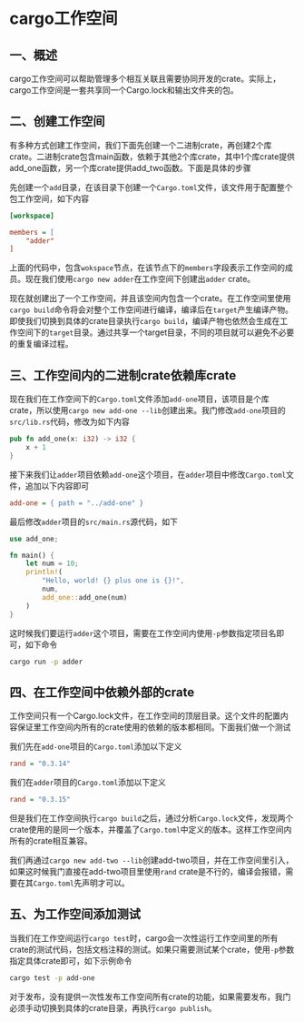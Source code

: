 # cargo工作空间

## 一、概述

cargo工作空间可以帮助管理多个相互关联且需要协同开发的crate。实际上，cargo工作空间是一套共享同一个Cargo.lock和输出文件夹的包。

## 二、创建工作空间

有多种方式创建工作空间，我们下面先创建一个二进制crate，再创建2个库crate。二进制crate包含main函数，依赖于其他2个库crate，其中1个库crate提供add_one函数，另一个库crate提供add_two函数。下面是具体的步骤

先创建一个`add`目录，在该目录下创建一个`Cargo.toml`文件，该文件用于配置整个包工作空间，如下内容

```ini
[workspace]

members = [
    "adder"
]
```

上面的代码中，包含`wokspace`节点，在该节点下的`members`字段表示工作空间的成员。现在我们使用`cargo new adder`在工作空间下创建出`adder` crate。

现在就创建出了一个工作空间，并且该空间内包含一个crate。在工作空间里使用`cargo build`命令将会对整个工作空间进行编译，编译后在`target`产生编译产物。即使我们切换到具体的crate目录执行`cargo build`，编译产物也依然会生成在工作空间下的`target`目录。通过共享一个target目录，不同的项目就可以避免不必要的重复编译过程。

## 三、工作空间内的二进制crate依赖库crate

现在我们在工作空间下的`Cargo.toml`文件添加`add-one`项目，该项目是个库crate，所以使用`cargo new add-one --lib`创建出来。我门修改`add-one`项目的`src/lib.rs`代码，修改为如下内容

```Rust
pub fn add_one(x: i32) -> i32 {
    x + 1
}
```

接下来我们让`adder`项目依赖`add-one`这个项目，在`adder`项目中修改`Cargo.toml`文件，追加以下内容即可

```ini
add-one = { path = "../add-one" }
```

最后修改`adder`项目的`src/main.rs`源代码，如下

```Rust
use add_one;

fn main() {
    let num = 10;
    println!(
        "Hello, world! {} plus one is {}!",
        num,
        add_one::add_one(num)
    )
}
```

这时候我们要运行`adder`这个项目，需要在工作空间内使用`-p`参数指定项目名即可，如下命令

```bash
cargo run -p adder
```

## 四、在工作空间中依赖外部的crate

工作空间只有一个Cargo.lock文件，在工作空间的顶层目录。这个文件的配置内容保证里工作空间内所有的crate使用的依赖的版本都相同。下面我们做一个测试

我们先在`add-one`项目的`Cargo.toml`添加以下定义

```ini
rand = "0.3.14"
```

我们在`adder`项目的`Cargo.toml`添加以下定义

```ini
rand = "0.3.15"
```

但是我们在工作空间执行`cargo build`之后，通过分析`Cargo.lock`文件，发现两个crate使用的是同一个版本，并覆盖了`Cargo.toml`中定义的版本。这样工作空间内所有的crate相互兼容。

我们再通过`cargo new add-two --lib`创建add-two项目，并在工作空间里引入，如果这时候我门直接在add-two项目里使用`rand` crate是不行的，编译会报错，需要在其`Cargo.toml`先声明才可以。

## 五、为工作空间添加测试

当我们在工作空间运行`cargo test`时，cargo会一次性运行工作空间里的所有crate的测试代码，包括文档注释的测试。如果只需要测试某个crate，使用`-p`参数指定具体crate即可，如下示例命令

```bash
cargo test -p add-one
```

对于发布，没有提供一次性发布工作空间所有crate的功能，如果需要发布，我门必须手动切换到具体的crate目录，再执行`cargo publish`。
